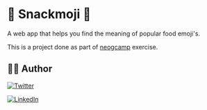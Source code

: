 # :pizza: Snackmoji :hamburger:

A web app that helps you find the meaning of popular food emoji's.

This is a project done as part of [neogcamp](https://neog.camp) exercise.

## :man_in_tuxedo: Author

[![Twitter](https://img.shields.io/badge/follow-%40khusharth19-1DA1F2?style=flat&logo=Twitter)](https://twitter.com/khusharth19)

[![LinkedIn](https://img.shields.io/badge/connect-%40khusharthpatani-%230077B5?style=flat&logo=LinkedIn)](https://www.linkedin.com/in/khusharth/)
